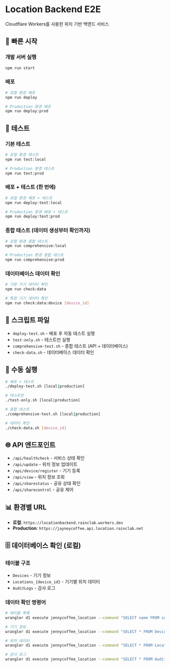# Location Backend E2E

Cloudflare Workers를 사용한 위치 기반 백엔드 서비스

## 🚀 빠른 시작

### 개발 서버 실행
```bash
npm run start
```

### 배포
```bash
# 로컬 환경 배포
npm run deploy

# Production 환경 배포
npm run deploy:prod
```

## 🧪 테스트

### 기본 테스트
```bash
# 로컬 환경 테스트
npm run test:local

# Production 환경 테스트
npm run test:prod
```

### 배포 + 테스트 (한 번에)
```bash
# 로컬 환경 배포 + 테스트
npm run deploy:test:local

# Production 환경 배포 + 테스트
npm run deploy:test:prod
```

### 종합 테스트 (데이터 생성부터 확인까지)
```bash
# 로컬 환경 종합 테스트
npm run comprehensive:local

# Production 환경 종합 테스트
npm run comprehensive:prod
```

### 데이터베이스 데이터 확인
```bash
# 기본 기기 데이터 확인
npm run check:data

# 특정 기기 데이터 확인
npm run check:data:device [device_id]
```

## 📁 스크립트 파일

- `deploy-test.sh` - 배포 후 자동 테스트 실행
- `test-only.sh` - 테스트만 실행
- `comprehensive-test.sh` - 종합 테스트 (API + 데이터베이스)
- `check-data.sh` - 데이터베이스 데이터 확인

## 🔧 수동 실행

```bash
# 배포 + 테스트
./deploy-test.sh [local|production]

# 테스트만
./test-only.sh [local|production]

# 종합 테스트
./comprehensive-test.sh [local|production]

# 데이터 확인
./check-data.sh [device_id]
```

## 🌐 API 엔드포인트

- `/api/healthcheck` - 서비스 상태 확인
- `/api/update` - 위치 정보 업데이트
- `/api/device/register` - 기기 등록
- `/api/view` - 위치 정보 조회
- `/api/sharestatus` - 공유 상태 확인
- `/api/sharecontrol` - 공유 제어

## 📊 환경별 URL

- **로컬**: `https://locationbackend.rainclab.workers.dev`
- **Production**: `https://jayneycoffee.api.location.rainclab.net`

## 🗄️ 데이터베이스 확인 (로컬)

### 테이블 구조
- `Devices` - 기기 정보
- `Locations_{device_id}` - 기기별 위치 데이터
- `AuditLogs` - 감사 로그

### 데이터 확인 명령어
```bash
# 테이블 목록
wrangler d1 execute jennycoffee_location --command "SELECT name FROM sqlite_master WHERE type='table'"

# 기기 정보
wrangler d1 execute jennycoffee_location --command "SELECT * FROM Devices"

# 위치 데이터
wrangler d1 execute jennycoffee_location --command "SELECT * FROM Locations_{device_id}"

# 감사 로그
wrangler d1 execute jennycoffee_location --command "SELECT * FROM AuditLogs"
```
